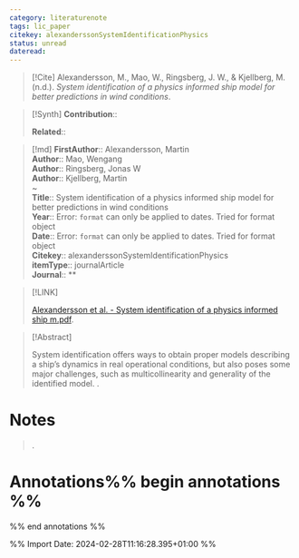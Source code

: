 ```yaml
---
category: literaturenote
tags: lic_paper
citekey: alexanderssonSystemIdentificationPhysics
status: unread
dateread:
---
```


> [!Cite]
> Alexandersson, M., Mao, W., Ringsberg, J. W., & Kjellberg, M. (n.d.). _System identification of a physics informed ship model for better predictions in wind conditions_.

>[!Synth]
>**Contribution**:: 
>
>**Related**:: 
>

>[!md]
> **FirstAuthor**:: Alexandersson, Martin  
> **Author**:: Mao, Wengang  
> **Author**:: Ringsberg, Jonas W  
> **Author**:: Kjellberg, Martin  
~    
> **Title**:: System identification of a physics informed ship model for better predictions in wind conditions  
> **Year**:: Error: `format` can only be applied to dates. Tried for format object  
> **Date**:: Error: `format` can only be applied to dates. Tried for format object  
> **Citekey**:: alexanderssonSystemIdentificationPhysics  
> **itemType**:: journalArticle  
> **Journal**:: **    

> [!LINK] 
>
>  [Alexandersson et al. - System identification of a physics informed ship m.pdf](file://C:/Zotero/storage/PFYX5T8I/Alexandersson%20et%20al.%20-%20System%20identification%20of%20a%20physics%20informed%20ship%20m.pdf).

> [!Abstract]
>
> System identification offers ways to obtain proper models describing a ship’s dynamics in real operational conditions, but also poses some major challenges, such as multicollinearity and generality of the identified model.
>.
> 
# Notes
>.


# Annotations%% begin annotations %%


%% end annotations %%

%% Import Date: 2024-02-28T11:16:28.395+01:00 %%
